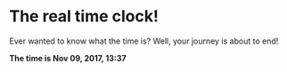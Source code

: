 # The real time clock!

Ever wanted to know what the time is? Well, your journey is about to end!

**The time is Nov 09, 2017, 13:37**